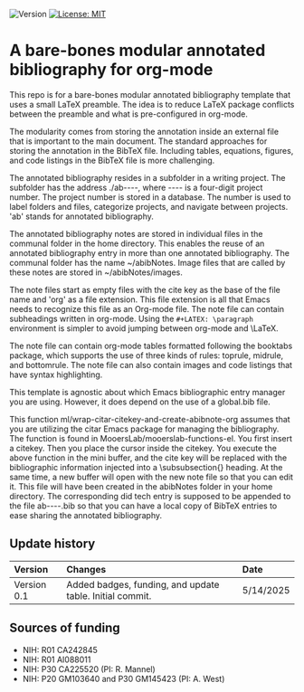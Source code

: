 ![Version](https://img.shields.io/static/v1?label=barebones-modulated-annotated-bibliography-orgmode&message=0.1&color=brightcolor)
[![License: MIT](https://img.shields.io/badge/License-MIT-blue.svg)](https://opensource.org/licenses/MIT)


#  A bare-bones modular annotated bibliography for org-mode

This repo is for a bare-bones modular annotated bibliography template that uses a small LaTeX preamble.
The idea is to reduce LaTeX package conflicts between the preamble and what is pre-configured in org-mode.

The modularity comes from storing the annotation inside an external file that is important to the main document.
The standard approaches for storing the annotation in the BibTeX file.
Including tables, equations, figures, and code listings in the BibTeX file is more challenging.


The annotated bibliography resides in a subfolder in a writing project.
The subfolder has the address ./ab----, where ---- is a four-digit project number.
The project number is stored in a database.
The number is used to label folders and files, categorize projects, and navigate between projects.
'ab' stands for annotated bibliography.

The annotated bibliography notes are stored in individual files in the communal folder in the home directory.
This enables the reuse of an annotated bibliography entry in more than one annotated bibliography.
The communal folder has the name ~/abibNotes.
Image files that are called by these notes are stored in ~/abibNotes/images.

The note files start as empty files with the cite key as the base of the file name and 'org' as a file extension.
This file extension is all that Emacs needs to recognize this file as an Org-mode file.
The note file can contain subheadings written in org-mode.
Using the `#+LATEX: \paragraph` environment is simpler to avoid jumping between org-mode and \LaTeX.

The note file can contain org-mode tables formatted following the booktabs package, which supports the use of three kinds of rules: toprule, midrule, and bottomrule.
The note file can also contain images and code listings that have syntax highlighting.

This template is agnostic about which Emacs bibliographic entry manager you are using.
However, it does depend on the use of a global.bib file.

This function ml/wrap-citar-citekey-and-create-abibnote-org assumes that you are utilizing the citar Emacs package for managing the bibliography.
The function is found in MooersLab/mooerslab-functions-el.
You first insert a citekey.
Then you place the cursor inside the citekey.
You execute the above function in the mini buffer, and the cite key will be replaced with the bibliographic information injected into a \subsubsection{} heading.
At the same time, a new buffer will open with the new note file so that you can edit it.
This file will have been created in the abibNotes folder in your home directory.
The corresponding did tech entry is supposed to be appended to the file ab----.bib so that you can have a local copy of BibTeX entries to ease sharing the annotated bibliography.


## Update history

|Version      | Changes                                                                                                                                                                         | Date                 |
|:-----------|:------------------------------------------------------------------------------------------------------------------------------------------|:--------------------|
| Version 0.1 |   Added badges, funding, and update table.  Initial commit.                                                                                                                | 5/14/2025  |

## Sources of funding

- NIH: R01 CA242845
- NIH: R01 AI088011
- NIH: P30 CA225520 (PI: R. Mannel)
- NIH: P20 GM103640 and P30 GM145423 (PI: A. West)
